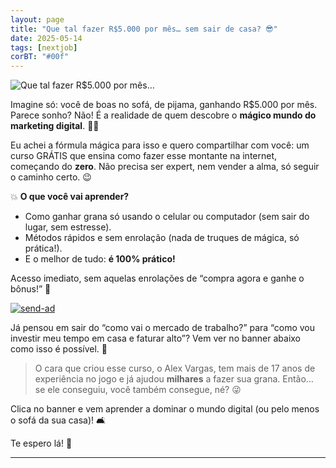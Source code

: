 ```yaml
---
layout: page
title: "Que tal fazer R$5.000 por mês… sem sair de casa? 😎"
date: 2025-05-14
tags: [nextjob]
corBT: "#00f"
---
```

![Que tal fazer R$5.000 por mês…](https://media3.giphy.com/media/v1.Y2lkPTc5MGI3NjExeXk4YWE5OG9sMHI5cmZndGJjY3p6NGJkN2l5N3V6bXY2eDQxZWw5NCZlcD12MV9pbnRlcm5hbF9naWZfYnlfaWQmY3Q9Zw/hNEMVXZTLbq6h1hnlc/giphy.gif)

Imagine só: você de boas no sofá, de pijama, ganhando R$5.000 por mês. Parece sonho? Não! É a realidade de quem descobre o **mágico mundo do marketing digital**. 🎩✨

Eu achei a fórmula mágica para isso e quero compartilhar com você: um curso GRÁTIS que ensina como fazer esse montante na internet, começando do **zero**. Não precisa ser expert, nem vender a alma, só seguir o caminho certo. 😉

💥 **O que você vai aprender?**

-   Como ganhar grana só usando o celular ou computador (sem sair do lugar, sem estresse).
-   Métodos rápidos e sem enrolação (nada de truques de mágica, só prática!).
-   E o melhor de tudo: **é 100% prático!**

Acesso imediato, sem aquelas enrolações de “compra agora e ganhe o bônus!” 🤑

[![send-ad](https://u1m.com.br/send-ad/)](https://gean.me/sendadmktd)

Já pensou em sair do “como vai o mercado de trabalho?” para “como vou investir meu tempo em casa e faturar alto”? Vem ver no banner abaixo como isso é possível. 🚀

> O cara que criou esse curso, o Alex Vargas, tem mais de 17 anos de experiência no jogo e já ajudou **milhares** a fazer sua grana. Então… se ele conseguiu, você também consegue, né? 😜

Clica no banner e vem aprender a dominar o mundo digital (ou pelo menos o sofá da sua casa)! 🛋️

Te espero lá! 🌟
<hr>
